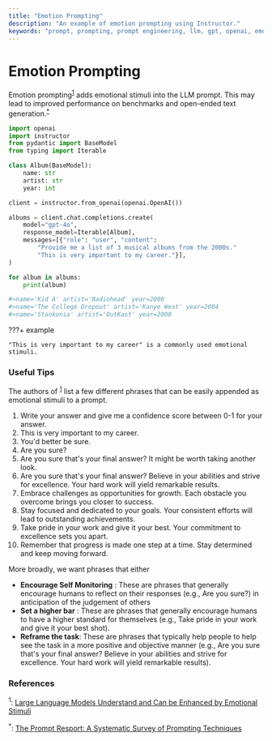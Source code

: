 ```yaml
---
title: "Emotion Prompting"
description: "An example of emotion prompting using Instructor."
keywords: "prompt, prompting, prompt engineering, llm, gpt, openai, emotion prompting, model, AI, python, instructor, zero-shot"
---
```


# Emotion Prompting

Emotion prompting<sup><a href="https://arxiv.org/abs/2307.11760">1</a></sup> adds emotional stimuli into the LLM prompt. This may lead to improved performance on benchmarks and open-ended text generation.<sup><a href="https://arxiv.org/abs/2406.06608">\*</a></sup>

```python
import openai
import instructor
from pydantic import BaseModel
from typing import Iterable

class Album(BaseModel):
    name: str
    artist: str
    year: int

client = instructor.from_openai(openai.OpenAI())

albums = client.chat.completions.create(
    model="gpt-4o",
    response_model=Iterable[Album],
    messages=[{"role": "user", "content":
        "Provide me a list of 3 musical albums from the 2000s."
        "This is very important to my career."}],
)

for album in albums:
    print(album)

#>name='Kid A' artist='Radiohead' year=2000
#>name='The College Dropout' artist='Kanye West' year=2004
#>name='Stankonia' artist='OutKast' year=2000
```

???+ example

    "This is very important to my career" is a commonly used emotional stimuli.

### Useful Tips

The authors of <sup><a href="https://arxiv.org/abs/2307.11760">1</a></sup> list a few different phrases that can be easily appended as emotional stimuli to a prompt.

1. Write your answer and give me a confidence score between 0-1 for your answer.
2. This is very important to my career.
3. You'd better be sure.
4. Are you sure?
5. Are you sure that's your final answer? It might be worth taking another look.
6. Are you sure that's your final answer? Believe in your abilities and strive for excellence. Your hard work will yield remarkable results.
7. Embrace challenges as opportunities for growth. Each obstacle you overcome brings you closer to success.
8. Stay focused and dedicated to your goals. Your consistent efforts will lead to outstanding achievements.
9. Take pride in your work and give it your best. Your commitment to excellence sets you apart.
10. Remember that progress is made one step at a time. Stay determined and keep moving forward.

More broadly, we want phrases that either

- **Encourage Self Monitoring** : These are phrases that generally encourage humans to reflect on their responses (e.g., Are you sure?) in anticipation of the judgement of others
- **Set a higher bar** : These are phrases that generally encourage humans to have a higher standard for themselves (e.g., Take pride in your work and give it your best shot).
- **Reframe the task**: These are phrases that typically help people to help see the task in a more positive and objective manner (e.g., Are you sure that's your final answer? Believe in your abilities and strive for excellence. Your hard work will yield remarkable results).

### References

<sup id="ref-1">1</sup>: [Large Language Models Understand and Can be Enhanced by Emotional Stimuli](https://arxiv.org/abs/2307.11760)

<sup id="ref-asterisk">\*</sup>: [The Prompt Resport: A Systematic Survey of Prompting Techniques](https://arxiv.org/abs/2406.06608)
